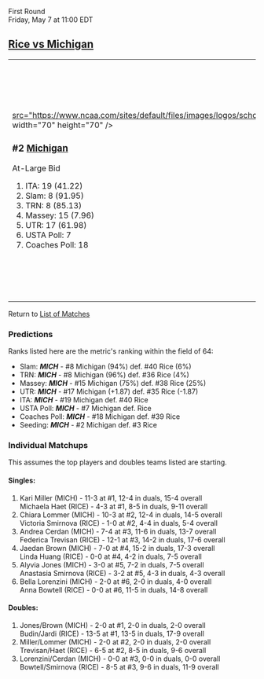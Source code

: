 First Round  
Friday, May 7 at 11:00 EDT
## [Rice vs Michigan](https://www.ncaa.com/game/5833657) 

<table><tr><td>  

<a href="../index.md"><img style="background-color: #000">src="https://www.ncaa.com/sites/default/files/images/logos/schools/m/michigan.70.png" width="70" height="70" /></a>  

<h3>#2 <a href="../index.md">Michigan</a></h3>  

At-Large Bid  

<ol>  
<li>ITA: 19 (41.22)</li>  
<li>Slam: 8 (91.95)</li>  
<li>TRN: 8 (85.13)</li>  
<li>Massey: 15 (7.96)</li>  
<li>UTR: 17 (61.98)</li>  
<li>USTA Poll: 7</li>  
<li>Coaches Poll: 18</li>  
</ol>  

</td><td>  

<a href="../index.md"><img src="https://www.ncaa.com/sites/default/files/images/logos/schools/r/rice.70.png" width="70" height="70" /></a>  

<h3>#3 <a href="../index.md">Rice</a></h3>  

At-Large Bid  

<ol>  
<li>ITA: 40 (18.25)</li>  
<li>Slam: 40 (87.14)</li>  
<li>TRN: 36 (79.49)</li>  
<li>Massey: 38 (6.93)</li>  
<li>UTR: 35 (60.11)</li>  
<li>Coaches Poll: 39</li>  
</ol>  

</td></tr></table>  

Return to [List of Matches](../index.md)  

### Predictions  

Ranks listed here are the metric's ranking within the field of 64:  
- Slam: ***MICH*** - #8 Michigan (94%) def. #40 Rice (6%)  
- TRN: ***MICH*** - #8 Michigan (96%) def. #36 Rice (4%)  
- Massey: ***MICH*** - #15 Michigan (75%) def. #38 Rice (25%)  
- UTR: ***MICH*** - #17 Michigan (+1.87) def. #35 Rice (-1.87)  
- ITA: ***MICH*** - #19 Michigan def. #40 Rice  
- USTA Poll: ***MICH*** - #7 Michigan def. Rice  
- Coaches Poll: ***MICH*** - #18 Michigan def. #39 Rice  
- Seeding: ***MICH*** - #2 Michigan def. #3 Rice  

### Individual Matchups  

This assumes the top players and doubles teams listed are starting.  

#### Singles:  
1. Kari Miller (MICH) - 11-3 at #1, 12-4 in duals, 15-4 overall  
   Michaela Haet (RICE) - 4-3 at #1, 8-5 in duals, 9-11 overall
2. Chiara Lommer (MICH) - 10-3 at #2, 12-4 in duals, 14-5 overall  
   Victoria Smirnova (RICE) - 1-0 at #2, 4-4 in duals, 5-4 overall
3. Andrea Cerdan (MICH) - 7-4 at #3, 11-6 in duals, 13-7 overall  
   Federica Trevisan (RICE) - 12-1 at #3, 14-2 in duals, 17-6 overall
4. Jaedan Brown (MICH) - 7-0 at #4, 15-2 in duals, 17-3 overall  
   Linda Huang (RICE) - 0-0 at #4, 4-2 in duals, 7-5 overall
5. Alyvia Jones (MICH) - 3-0 at #5, 7-2 in duals, 7-5 overall  
   Anastasia Smirnova (RICE) - 3-2 at #5, 4-3 in duals, 4-3 overall
6. Bella Lorenzini (MICH) - 2-0 at #6, 2-0 in duals, 4-0 overall  
   Anna Bowtell (RICE) - 0-0 at #6, 11-5 in duals, 14-8 overall

#### Doubles:  
1. Jones/Brown (MICH) - 2-0 at #1, 2-0 in duals, 2-0 overall  
   Budin/Jardi (RICE) - 13-5 at #1, 13-5 in duals, 17-9 overall
2. Miller/Lommer (MICH) - 2-0 at #2, 2-0 in duals, 2-0 overall  
   Trevisan/Haet (RICE) - 6-5 at #2, 8-5 in duals, 9-6 overall
3. Lorenzini/Cerdan (MICH) - 0-0 at #3, 0-0 in duals, 0-0 overall  
   Bowtell/Smirnova (RICE) - 8-5 at #3, 9-6 in duals, 11-9 overall